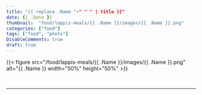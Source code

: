 ```yaml
---
title: "{{ replace .Name "-" " " | title }}"
date: {{ .Date }}
thumbnail:  "food/lappis-meals/{{ .Name }}/images/{{ .Name }}.png"
categories: ["food"]
tags: ["food", "photo"]
DisableComments: true
draft: true
---
```


{{< figure src="/food/lappis-meals/{{ .Name }}/images/{{ .Name }}.png" alt="{{ .Name }} width="50%" height="50%" >}}

<br>

---